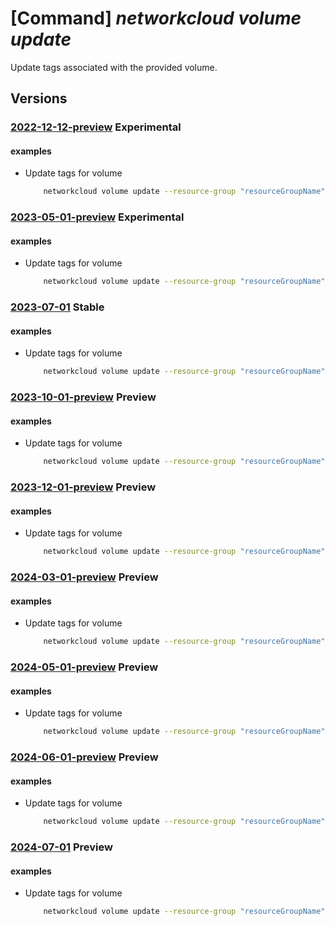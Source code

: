 # [Command] _networkcloud volume update_

Update tags associated with the provided volume.

## Versions

### [2022-12-12-preview](/Resources/mgmt-plane/L3N1YnNjcmlwdGlvbnMve30vcmVzb3VyY2Vncm91cHMve30vcHJvdmlkZXJzL21pY3Jvc29mdC5uZXR3b3JrY2xvdWQvdm9sdW1lcy97fQ==/2022-12-12-preview.xml) **Experimental**

<!-- mgmt-plane /subscriptions/{}/resourcegroups/{}/providers/microsoft.networkcloud/volumes/{} 2022-12-12-preview -->

#### examples

- Update tags for volume
    ```bash
        networkcloud volume update --resource-group "resourceGroupName" --name "volumeName" --tags key1="myvalue1" key2="myvalue2"
    ```

### [2023-05-01-preview](/Resources/mgmt-plane/L3N1YnNjcmlwdGlvbnMve30vcmVzb3VyY2Vncm91cHMve30vcHJvdmlkZXJzL21pY3Jvc29mdC5uZXR3b3JrY2xvdWQvdm9sdW1lcy97fQ==/2023-05-01-preview.xml) **Experimental**

<!-- mgmt-plane /subscriptions/{}/resourcegroups/{}/providers/microsoft.networkcloud/volumes/{} 2023-05-01-preview -->

#### examples

- Update tags for volume
    ```bash
        networkcloud volume update --resource-group "resourceGroupName" --name "volumeName" --tags key1="myvalue1" key2="myvalue2"
    ```

### [2023-07-01](/Resources/mgmt-plane/L3N1YnNjcmlwdGlvbnMve30vcmVzb3VyY2Vncm91cHMve30vcHJvdmlkZXJzL21pY3Jvc29mdC5uZXR3b3JrY2xvdWQvdm9sdW1lcy97fQ==/2023-07-01.xml) **Stable**

<!-- mgmt-plane /subscriptions/{}/resourcegroups/{}/providers/microsoft.networkcloud/volumes/{} 2023-07-01 -->

#### examples

- Update tags for volume
    ```bash
        networkcloud volume update --resource-group "resourceGroupName" --name "volumeName" --tags key1="myvalue1" key2="myvalue2"
    ```

### [2023-10-01-preview](/Resources/mgmt-plane/L3N1YnNjcmlwdGlvbnMve30vcmVzb3VyY2Vncm91cHMve30vcHJvdmlkZXJzL21pY3Jvc29mdC5uZXR3b3JrY2xvdWQvdm9sdW1lcy97fQ==/2023-10-01-preview.xml) **Preview**

<!-- mgmt-plane /subscriptions/{}/resourcegroups/{}/providers/microsoft.networkcloud/volumes/{} 2023-10-01-preview -->

#### examples

- Update tags for volume
    ```bash
        networkcloud volume update --resource-group "resourceGroupName" --name "volumeName" --tags key1="myvalue1" key2="myvalue2"
    ```

### [2023-12-01-preview](/Resources/mgmt-plane/L3N1YnNjcmlwdGlvbnMve30vcmVzb3VyY2Vncm91cHMve30vcHJvdmlkZXJzL21pY3Jvc29mdC5uZXR3b3JrY2xvdWQvdm9sdW1lcy97fQ==/2023-12-01-preview.xml) **Preview**

<!-- mgmt-plane /subscriptions/{}/resourcegroups/{}/providers/microsoft.networkcloud/volumes/{} 2023-12-01-preview -->

#### examples

- Update tags for volume
    ```bash
        networkcloud volume update --resource-group "resourceGroupName" --name "volumeName" --tags key1="myvalue1" key2="myvalue2"
    ```

### [2024-03-01-preview](/Resources/mgmt-plane/L3N1YnNjcmlwdGlvbnMve30vcmVzb3VyY2Vncm91cHMve30vcHJvdmlkZXJzL21pY3Jvc29mdC5uZXR3b3JrY2xvdWQvdm9sdW1lcy97fQ==/2024-03-01-preview.xml) **Preview**

<!-- mgmt-plane /subscriptions/{}/resourcegroups/{}/providers/microsoft.networkcloud/volumes/{} 2024-03-01-preview -->

#### examples

- Update tags for volume
    ```bash
        networkcloud volume update --resource-group "resourceGroupName" --name "volumeName" --tags key1="myvalue1" key2="myvalue2"
    ```

### [2024-05-01-preview](/Resources/mgmt-plane/L3N1YnNjcmlwdGlvbnMve30vcmVzb3VyY2Vncm91cHMve30vcHJvdmlkZXJzL21pY3Jvc29mdC5uZXR3b3JrY2xvdWQvdm9sdW1lcy97fQ==/2024-05-01-preview.xml) **Preview**

<!-- mgmt-plane /subscriptions/{}/resourcegroups/{}/providers/microsoft.networkcloud/volumes/{} 2024-05-01-preview -->

#### examples

- Update tags for volume
    ```bash
        networkcloud volume update --resource-group "resourceGroupName" --name "volumeName" --tags key1="myvalue1" key2="myvalue2"
    ```

### [2024-06-01-preview](/Resources/mgmt-plane/L3N1YnNjcmlwdGlvbnMve30vcmVzb3VyY2Vncm91cHMve30vcHJvdmlkZXJzL21pY3Jvc29mdC5uZXR3b3JrY2xvdWQvdm9sdW1lcy97fQ==/2024-06-01-preview.xml) **Preview**

<!-- mgmt-plane /subscriptions/{}/resourcegroups/{}/providers/microsoft.networkcloud/volumes/{} 2024-06-01-preview -->

#### examples

- Update tags for volume
    ```bash
        networkcloud volume update --resource-group "resourceGroupName" --name "volumeName" --tags key1="myvalue1" key2="myvalue2"
    ```

### [2024-07-01](/Resources/mgmt-plane/L3N1YnNjcmlwdGlvbnMve30vcmVzb3VyY2Vncm91cHMve30vcHJvdmlkZXJzL21pY3Jvc29mdC5uZXR3b3JrY2xvdWQvdm9sdW1lcy97fQ==/2024-07-01.xml) **Preview**

<!-- mgmt-plane /subscriptions/{}/resourcegroups/{}/providers/microsoft.networkcloud/volumes/{} 2024-07-01 -->

#### examples

- Update tags for volume
    ```bash
        networkcloud volume update --resource-group "resourceGroupName" --name "volumeName" --tags key1="myvalue1" key2="myvalue2"
    ```
